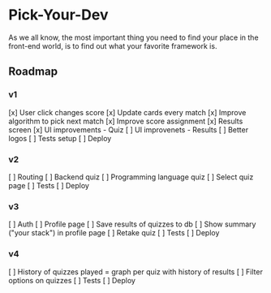 # Pick-Your-Dev

As we all know, the most important thing you need to find your place in the front-end world, is to find out what your favorite framework is.

## Roadmap

### v1

[x] User click changes score
[x] Update cards every match
[x] Improve algorithm to pick next match
[x] Improve score assignment
[x] Results screen
[x] UI improvements - Quiz
[ ] UI improvenets - Results
[ ] Better logos
[ ] Tests setup
[ ] Deploy

### v2

[ ] Routing
[ ] Backend quiz
[ ] Programming language quiz
[ ] Select quiz page
[ ] Tests
[ ] Deploy

### v3

[ ] Auth
[ ] Profile page
[ ] Save results of quizzes to db
[ ] Show summary ("your stack") in profile page
[ ] Retake quiz
[ ] Tests
[ ] Deploy

### v4

[ ] History of quizzes played = graph per quiz with history of results
[ ] Filter options on quizzes
[ ] Tests
[ ] Deploy
